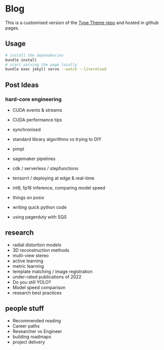 # Blog 
This is a customised version of the [Type Theme repo](https://github.com/rohanchandra/type-theme) and hosted in github pages. 

## Usage 

```bash
# install the dependencies 
bundle install
# start serving the page locally
bundle exec jekyll serve --watch --livereload
```

## Post Ideas 
### hard-core engineering 
* CUDA events & streams
* CUDA performance tips
* synchronised 
* standard library algorithms vs trying to DIY
* pimpl 
* sagemaker pipelines 
* cdk / serverless / stepfunctions 
* tensorrt / deploying at edge & real-time
* int8, fp16 inference, comparing model speed

* things on posix 
* writing quick python code
* using pagerduty with SQS

## research 
* radial distortion models 
* 3D reconstruction methods 
* multi-view stereo
* active learning
* metric learning
* template matching / image registration 
* under-rated publications of 2022 
* Do you still YOLO?
* Model speed comparison
* research best practices

## people stuff 
* Recommended reading 
* Career paths 
* Researcher vs Engineer 
* building roadmaps 
* project delivery